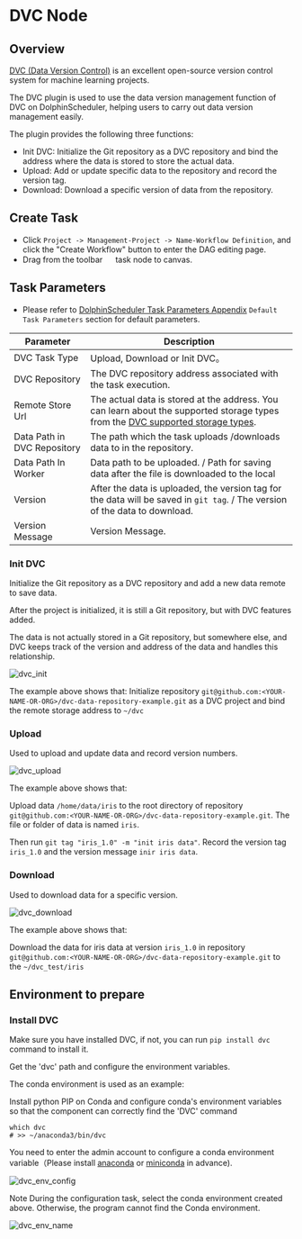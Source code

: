# DVC Node

## Overview

[DVC (Data Version Control)](https://dvc.org) is an excellent open-source  version control system for machine learning projects.

The DVC plugin is used to use the data version management function of DVC on DolphinScheduler, helping users to carry out data version management easily.

The plugin provides the following three functions:

- Init DVC: Initialize the Git repository as a DVC repository and bind the address where the data is stored to store the actual data.
- Upload: Add or update specific data to the repository and record the version tag.
- Download: Download a specific version of data from the repository.

## Create Task

- Click `Project -> Management-Project -> Name-Workflow Definition`, and click the "Create Workflow" button to enter the
  DAG editing page.
- Drag from the toolbar <img src="../../../../img/tasks/icons/dvc.png" width="15"/> task node to canvas.

## Task Parameters

- Please refer to [DolphinScheduler Task Parameters Appendix](appendix.md) `Default Task Parameters` section for default parameters.

|        **Parameter**        |                                                                                               **Description**                                                                                               |
|-----------------------------|-------------------------------------------------------------------------------------------------------------------------------------------------------------------------------------------------------------|
| DVC Task Type               | Upload, Download or Init DVC。                                                                                                                                                                               |
| DVC Repository              | The DVC repository address associated with the task execution.                                                                                                                                              |
| Remote Store Url            | The actual data is stored at the address. You can learn about the supported storage types from the [DVC supported storage types](https://dvc.org/doc/command-reference/remote/add#supported-storage-types). |
| Data Path in DVC Repository | The path which the task uploads /downloads data to in the repository.                                                                                                                                       |
| Data Path In Worker         | Data path to be uploaded. / Path for saving data after the file is downloaded to the local                                                                                                                  |
| Version                     | After the data is uploaded, the version tag for the data will be saved in `git tag`. / The version of the data to download.                                                                                 |
| Version Message             | Version Message.                                                                                                                                                                                            |

### Init DVC

Initialize the Git repository as a DVC repository and add a new data remote to save data.

After the project is initialized, it is still a Git repository, but with DVC features added.

The data is not actually stored in a Git repository, but somewhere else, and DVC keeps track of the version and address of the data and handles this relationship.

![dvc_init](../../../../img/tasks/demo/dvc_init.png)

The example above shows that:
Initialize repository `git@github.com:<YOUR-NAME-OR-ORG>/dvc-data-repository-example.git` as a DVC project and bind the remote storage address to `~/dvc`

### Upload

Used to upload and update data and record version numbers.

![dvc_upload](../../../../img/tasks/demo/dvc_upload.png)

The example above shows that:

Upload data `/home/data/iris` to the root directory of repository `git@github.com:<YOUR-NAME-OR-ORG>/dvc-data-repository-example.git`. The file or folder of data is named `iris`.

Then run `git tag "iris_1.0" -m "init iris data"`. Record the version tag `iris_1.0` and the version message `inir iris data`.

### Download

Used to download data for a specific version.

![dvc_download](../../../../img/tasks/demo/dvc_download.png)

The example above shows that:

Download the data for iris data at version `iris_1.0` in repository `git@github.com:<YOUR-NAME-OR-ORG>/dvc-data-repository-example.git` to the `~/dvc_test/iris`

## Environment to prepare

### Install DVC

Make sure you have installed DVC, if not, you can run `pip install dvc` command to install it.

Get the 'dvc' path and configure the environment variables.

The conda environment is used as an example:

Install python PIP on Conda and configure conda's environment variables so that the component can correctly find the 'DVC' command

```shell
which dvc
# >> ~/anaconda3/bin/dvc
```

You need to enter the admin account to configure a conda environment variable（Please
install [anaconda](https://docs.continuum.io/anaconda/install/)
or [miniconda](https://docs.conda.io/en/latest/miniconda.html#installing) in advance).

![dvc_env_config](../../../../img/tasks/demo/dvc_env_config.png)

Note During the configuration task, select the conda environment created above. Otherwise, the program cannot find the
Conda environment.

![dvc_env_name](../../../../img/tasks/demo/dvc_env_name.png)

